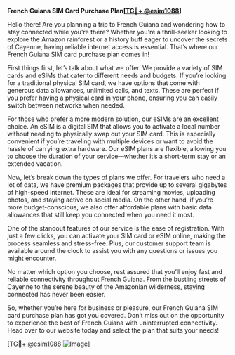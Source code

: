 **French Guiana SIM Card Purchase Plan[[TG💪+ @esim1088](https://t.me/s/esim1088)]**

Hello there! Are you planning a trip to French Guiana and wondering how to stay connected while you're there? Whether you're a thrill-seeker looking to explore the Amazon rainforest or a history buff eager to uncover the secrets of Cayenne, having reliable internet access is essential. That’s where our French Guiana SIM card purchase plan comes in!

First things first, let’s talk about what we offer. We provide a variety of SIM cards and eSIMs that cater to different needs and budgets. If you’re looking for a traditional physical SIM card, we have options that come with generous data allowances, unlimited calls, and texts. These are perfect if you prefer having a physical card in your phone, ensuring you can easily switch between networks when needed.

For those who prefer a more modern solution, our eSIMs are an excellent choice. An eSIM is a digital SIM that allows you to activate a local number without needing to physically swap out your SIM card. This is especially convenient if you’re traveling with multiple devices or want to avoid the hassle of carrying extra hardware. Our eSIM plans are flexible, allowing you to choose the duration of your service—whether it’s a short-term stay or an extended vacation.

Now, let’s break down the types of plans we offer. For travelers who need a lot of data, we have premium packages that provide up to several gigabytes of high-speed internet. These are ideal for streaming movies, uploading photos, and staying active on social media. On the other hand, if you’re more budget-conscious, we also offer affordable plans with basic data allowances that still keep you connected when you need it most.

One of the standout features of our service is the ease of registration. With just a few clicks, you can activate your SIM card or eSIM online, making the process seamless and stress-free. Plus, our customer support team is available around the clock to assist you with any questions or issues you might encounter.

No matter which option you choose, rest assured that you’ll enjoy fast and reliable connectivity throughout French Guiana. From the bustling streets of Cayenne to the serene beauty of the Amazonian wilderness, staying connected has never been easier.

So, whether you’re here for business or pleasure, our French Guiana SIM card purchase plan has got you covered. Don’t miss out on the opportunity to experience the best of French Guiana with uninterrupted connectivity. Head over to our website today and select the plan that suits your needs!

[[TG💪+ @esim1088](https://t.me/s/esim1088) ![Image](https://i.postimg.cc/Y0z9fWf4/image.png)]